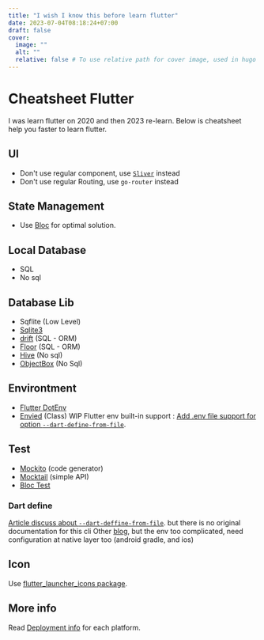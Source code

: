 ```yaml
---
title: "I wish I know this before learn flutter"
date: 2023-07-04T08:18:24+07:00
draft: false
cover:
  image: ""
  alt: ""
  relative: false # To use relative path for cover image, used in hugo Page-bundles
---
```


# Cheatsheet Flutter

I was learn flutter on 2020 and then 2023 re-learn. Below is cheatsheet help you faster to learn flutter.

## **UI**

- Don't use regular component, use [`Sliver`](https://docs.flutter.dev/ui/advanced/slivers) instead
- Don't use regular Routing, use `go-router` instead

## **State Management**

- Use [Bloc](https://bloclibrary.dev/) for optimal solution.

## **Local Database**

- SQL
- No sql

## **Database Lib**

- Sqflite (Low Level)
- [Sqlite3](https://pub.dev/packages/sqlite3)
- [drift](https://pub.dev/packages/drift) (SQL - ORM)
- [Floor](https://pub.dev/packages/floor) (SQL - ORM)
- [Hive](https://pub.dev/packages/hive) (No sql)
- [ObjectBox](https://pub.dev/packages/objectbox) (No Sql)

## **Environtment**

- [Flutter DotEnv](https://pub.dev/packages/flutter_dotenv)
- [Envied](https://pub.dev/packages/envied) (Class)
WIP Flutter env built-in support : [Add .env file support for option `--dart-define-from-file`](https://github.com/flutter/flutter/pull/128668).

## Test

- [Mockito](https://pub.dev/packages/mockito) (code generator)
- [Mocktail](https://pub.dev/packages/mocktail) (simple API)
- [Bloc Test](https://pub.dev/packages/bloc_test)

### Dart define

[Article discuss about `--dart-deffine-from-file`](https://gboliknow.medium.com/efficiently-configuring-your-flutter-app-with-dart-define-from-file-604d9bd49e7b). but there is no original documentation for this cli
Other [blog](https://itnext.io/flutter-3-7-and-a-new-way-of-defining-compile-time-variables-f63db8a4f6e2), but the env too complicated, need configuration at native layer too (android gradle, and ios)

## Icon

Use [flutter_launcher_icons package](https://pub.dev/packages/flutter_launcher_icons).

## More info

Read [Deployment info](https://docs.flutter.dev/deployment) for each platform.